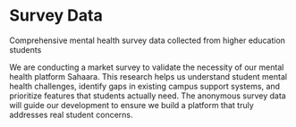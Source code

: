 # Survey Data
Comprehensive mental health survey data collected from higher education students

We are conducting a market survey to validate the necessity of our mental health platform Sahaara. This research helps us understand student mental health challenges, identify gaps in existing campus support systems, and prioritize features that students actually need. The anonymous survey data will guide our development to ensure we build a platform that truly addresses real student concerns.